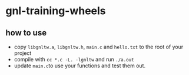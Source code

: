 # gnl-training-wheels

## how to use
* copy `libgnltw.a`, `libgnltw.h`, `main.c` and `hello.txt` to the root of your project
* compile with `cc *.c -L. -lgnltw` and run `./a.out`
* update `main.c`to use your functions and test them out.

